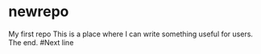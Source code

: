 # newrepo
My first repo
This is a place where I can write something useful for users.
The end.
#Next line
